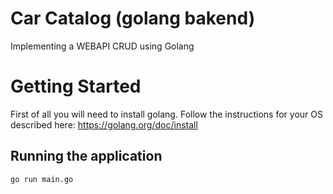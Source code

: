 # Car Catalog (golang bakend)

Implementing a WEBAPI CRUD using Golang

# Getting Started

First of all you will need to install golang. 
Follow the instructions for your OS described here: https://golang.org/doc/install

## Running the application
```bash 
go run main.go
```
